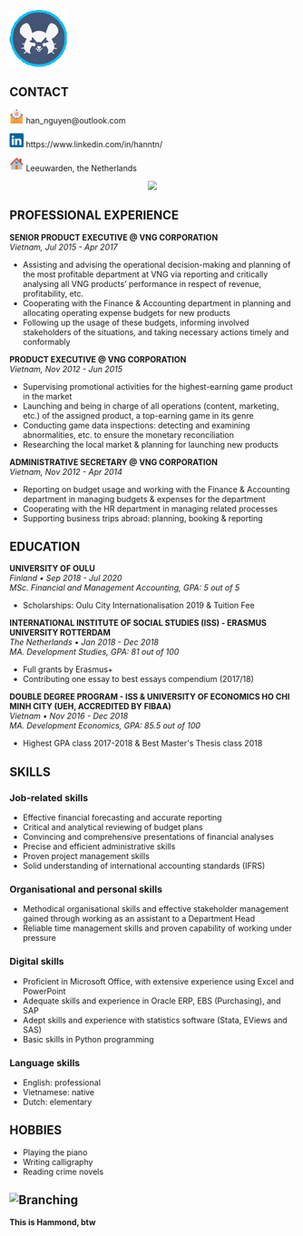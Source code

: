 <p align="left"> <img src="Hammond Icon.png"/>
</p>

## CONTACT  
<p valign="middle"> <img width="25" src="mail-142.png"/> han_nguyen@outlook.com 
<p valign="middle"> <img width="25" src="linkedin-logo-2430.png"/> https://www.linkedin.com/in/hanntn/
<p valign="middle"> <img width="25" src="iconfinder_house_299061.png"/> Leeuwarden, the Netherlands
  

<p align="center">  <img width="200" src="https://media-exp1.licdn.com/dms/image/C4E03AQFDNsngv24NZA/profile-displayphoto-shrink_800_800/0/1605970575447?e=1623283200&v=beta&t=IsfgyV_2IsbXCOs0AX18Z3OGWsB997xy4edhD_Gj36c"/>
</p>  
                                     

## PROFESSIONAL EXPERIENCE  
**SENIOR PRODUCT EXECUTIVE @ VNG CORPORATION**  
_Vietnam, Jul 2015 - Apr 2017_
- Assisting and advising the operational decision-making and planning of the most profitable department at VNG via reporting and critically analysing all VNG products’ performance in respect of revenue, profitability, etc.
- Cooperating with the Finance & Accounting department in planning and allocating operating expense budgets for new products 
-	Following up the usage of these budgets, informing involved stakeholders of the situations, and taking necessary actions timely and conformably

**PRODUCT EXECUTIVE @ VNG CORPORATION**  
_Vietnam, Nov 2012 - Jun 2015_  
-	Supervising promotional activities for the highest-earning game product in the market
-	Launching and being in charge of all operations (content, marketing, etc.) of the assigned product, a top-earning game in its genre
-	Conducting game data inspections: detecting and examining abnormalities, etc. to ensure the monetary reconciliation
-	Researching the local market & planning for launching new products

**ADMINISTRATIVE SECRETARY @ VNG CORPORATION**  
_Vietnam, Nov 2012 - Apr 2014_
-	Reporting on budget usage and working with the Finance & Accounting department in managing budgets & expenses for the department
-	Cooperating with the HR department in managing related processes
-	Supporting business trips abroad: planning, booking & reporting


## EDUCATION
**UNIVERSITY OF OULU**    
_Finland • Sep 2018 - Jul 2020_      
_MSc. Financial and Management Accounting, GPA: 5 out of 5_  
-	Scholarships: Oulu City Internationalisation 2019 & Tuition Fee

**INTERNATIONAL INSTITUTE OF SOCIAL STUDIES (ISS) - ERASMUS UNIVERSITY ROTTERDAM**  
_The Netherlands • Jan 2018 - Dec 2018_  
_MA. Development Studies, GPA: 81 out of 100_
-	Full grants by Erasmus+
-	Contributing one essay to best essays compendium (2017/18)

**DOUBLE DEGREE PROGRAM - ISS & UNIVERSITY OF ECONOMICS HO CHI MINH CITY (UEH, ACCREDITED BY FIBAA)**   
_Vietnam • Nov 2016 - Dec 2018_  
_MA. Development Economics, GPA: 85.5 out of 100_
-	Highest GPA class 2017-2018 & Best Master's Thesis class 2018


## SKILLS
### **Job-related skills**
-	Effective financial forecasting and accurate reporting
-	Critical and analytical reviewing of budget plans
-	Convincing and comprehensive presentations of financial analyses
-	Precise and efficient administrative skills
-	Proven project management skills
-	Solid understanding of international accounting standards (IFRS)

### **Organisational and personal skills**
-	Methodical organisational skills and effective stakeholder management gained through working as an assistant to a Department Head
-	Reliable time management skills and proven capability of working under pressure

### **Digital skills**
-	Proficient in Microsoft Office, with extensive experience using Excel and PowerPoint
-	Adequate skills and experience in Oracle ERP, EBS (Purchasing), and SAP
-	Adept skills and experience with statistics software (Stata, EViews and SAS)
-	Basic skills in Python programming

### **Language skills**
-	English: professional
-	Vietnamese: native 
-	Dutch: elementary


## HOBBIES
-	Playing the piano      
-	Writing calligraphy
- Reading crime novels


## ![Branching](https://images.blz-contentstack.com/v3/assets/blt2477dcaf4ebd440c/blt343cd4d768ced9c2/5cf15ded425980470abcaabd/wrecking-ball-screenshot-003.jpg?auto=webp)
**This is Hammond, btw**
